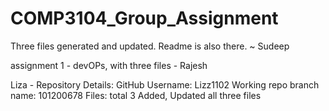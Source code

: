 # COMP3104_Group_Assignment

Three files generated and updated. Readme is also there. ~ Sudeep

assignment 1 - devOPs, with three files - Rajesh

Liza - Repository Details: 
GitHub Username: Lizz1102
Working repo branch name: 101200678
Files: total 3
Added, Updated all three files 
 

